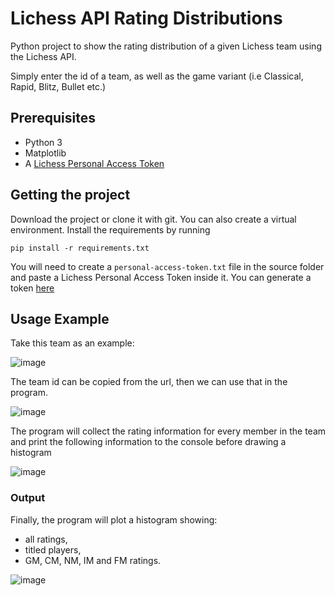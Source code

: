 # Lichess API Rating Distributions
Python project to show the rating distribution of a given Lichess team using the Lichess API.

Simply enter the id of a team, as well as the game variant (i.e Classical, Rapid, Blitz, Bullet etc.)


## Prerequisites
* Python 3
* Matplotlib
* A [Lichess Personal Access Token](https://lichess.org/account/oauth/token)


## Getting the project

Download the project or clone it with git. You can also create a virtual environment.
Install the requirements by running

```
pip install -r requirements.txt
```

You will need to create a `personal-access-token.txt` file in the source folder and paste a Lichess Personal Access Token inside it. 
You can generate a token [here](https://lichess.org/account/oauth/token)


## Usage Example
Take this team as an example:
 
![image](https://user-images.githubusercontent.com/63872314/132925237-dadb429e-7b5b-4259-802d-63dacc706a7d.png)

The team id can be copied from the url, then we can use that in the program.

![image](https://user-images.githubusercontent.com/63872314/132925330-7b417278-f8cf-4b33-9583-7a0156da5c26.png)

The program will collect the rating information for every member in the team and print the following information to the console before drawing a histogram

![image](https://user-images.githubusercontent.com/63872314/132925402-0d210696-2869-4e9a-affb-4045fa1d12f0.png)


### Output
Finally, the program will plot a histogram showing:

* all ratings,
* titled players,
* GM, CM, NM, IM and FM ratings.

![image](https://user-images.githubusercontent.com/63872314/132925572-25b0818d-c6f8-4640-a3c9-536c7a8af3e0.png)

 

